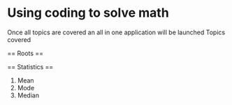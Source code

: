 # Using coding to solve math

Once all topics are covered an all in one application will be launched
Topics covered 

== Roots ==

== Statistics == 
1) Mean 
2) Mode 
3) Median

